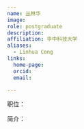 ```yaml
---
name: 丛林华
image: 
role: postgraduate
description: 
affiliation: 华中科技大学
aliases:
  - Linhua Cong
links:
  home-page: 
  orcid: 
  email: 

---
```


职位：

简介：
